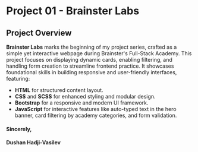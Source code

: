 # Project 01 - Brainster Labs

## Project Overview

**Brainster Labs** marks the beginning of my project series, crafted as a simple yet interactive webpage during Brainster's Full-Stack Academy. This project focuses on displaying dynamic cards, enabling filtering, and handling form creation to streamline frontend practice. It showcases foundational skills in building responsive and user-friendly interfaces, featuring:

- **HTML** for structured content layout.
- **CSS** and **SCSS** for enhanced styling and modular design.
- **Bootstrap** for a responsive and modern UI framework.
- **JavaScript** for interactive features like auto-typed text in the hero banner, card filtering by academy categories, and form validation.

#### Sincerely,  

#### Dushan Hadji-Vasilev
